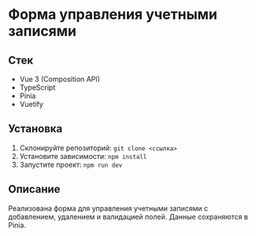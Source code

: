 # Форма управления учетными записями

## Стек
- Vue 3 (Composition API)
- TypeScript
- Pinia
- Vuetify

## Установка
1. Склонируйте репозиторий: `git clone <ссылка>`
2. Установите зависимости: `npm install`
3. Запустите проект: `npm run dev`

## Описание
Реализована форма для управления учетными записями с добавлением, удалением и валидацией полей. Данные сохраняются в Pinia.